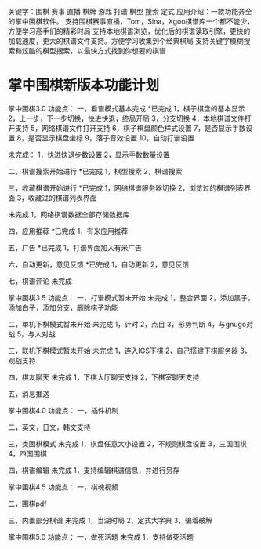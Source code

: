 关键字：围棋 赛事 直播 棋牌 游戏 打谱 棋型 搜索 定式
应用介绍：一款功能齐全的掌中围棋软件。
支持围棋赛事直播，Tom，Sina，Xgoo棋谱库一个都不能少，方便学习高手们的精彩时局
支持本地棋谱浏览，优化后的棋谱读取引擎，更快的加载速度，更大的棋谱文件支持。方便学习收集到个经典棋局
支持关键字模糊搜索和炫酷的棋型搜索，以最快方式找到你想要的棋谱 

掌中围棋新版本功能计划
==========
掌中围棋3.0
功能点：
  一，看谱模式基本完成
*已完成
1，棋子棋盘的基本显示
2，上一步，下一步切换，快进快退，终局开局
3，分支切换
4，本地棋谱文件打开支持
5，网络棋谱文件打开支持
6，棋子棋盘颜色样式设置
7，是否显示手数设置
8，是否显示棋盘坐标
9，落子音效设置
10，自动打谱设置

未完成：
1，快进快退步数设置
2，显示手数数量设置


  二，棋谱搜索开始进行
*已完成
1，棋型搜索
2，棋谱搜索


  三，收藏棋谱开始进行
*已完成
1，网络棋谱服务器切换
2，浏览过的棋谱列表界面
3，收藏过的棋谱列表界面

未完成
1，网络棋谱数据全部存储数据库


  四，应用推荐
*已完成
1，有米应用推荐


  五，广告
*已完成
1，打谱界面加入有米广告

  六，自动更新，意见反馈
*已完成
1，自动更新
2，意见反馈

	
  七，棋谱评论
未完成

掌中围棋3.5
功能点：
  一，打谱模式暂未开始
未完成
1，整合界面
2，添加黑子，添加白子，添加分支，删除棋子功能


  二，单机下棋模式暂未开始
未完成
1，计时
2，点目
3，形势判断
4，与gnugo对战
5，与人对战


  三，联机下棋模式暂未开始
未完成
1，连入IGS下棋
2，自己搭建下棋服务器
3，观战支持


  四，棋友聊天
未完成
1，下棋大厅聊天支持
2，下棋室聊天支持


 五，消息推送

掌中围棋4.0
功能点：
  一，插件机制


  二，英文，日文，韩文支持


  三，类围棋模式
未完成
1，棋盘任意大小设置
2，不规则棋盘设置
3，三国围棋
4，四国围棋


  四，棋谱编辑
未完成
1，支持编辑棋谱信息，并进行另存


掌中围棋4.5
功能点：
  一，棋魂视频


  二，围棋pdf


  三，内置部分棋谱
未完成
1，当湖时局
2，定式大字典
3，骗着破解

掌中围棋5.0
功能点：
  一，做死活题
未完成
1，支持做死活题


